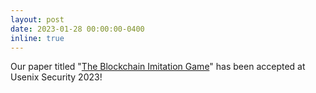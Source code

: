 ```yaml
---
layout: post
date: 2023-01-28 00:00:00-0400
inline: true
---
```


Our paper titled "[The Blockchain Imitation Game](https://arxiv.org/abs/2303.17877)" has been accepted at Usenix Security 2023!
